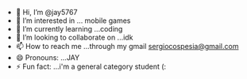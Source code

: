 - 👋 Hi, I’m @jay5767
- 👀 I’m interested in ... mobile games
- 🌱 I’m currently learning ...coding
- 💞️ I’m looking to collaborate on ...idk
- 📫 How to reach me ...through my gmail sergiocospesia@gmail.com
- 😄 Pronouns: ...JAY
- ⚡ Fun fact: ...i'm a general category student (:

<!---
jay5767/jay5767 is a ✨ special ✨ repository because its `README.md` (this file) appears on your GitHub profile.
You can click the Preview link to take a look at your changes.
--->

